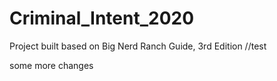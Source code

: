 # Criminal_Intent_2020
Project built based on Big Nerd Ranch Guide, 3rd Edition
//test

some more changes

